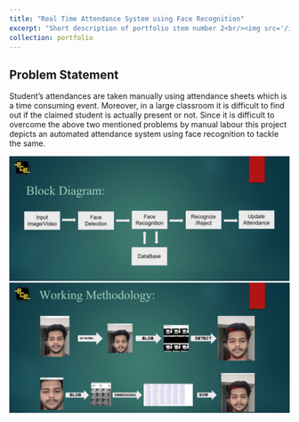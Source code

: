 ```yaml
---
title: "Real Time Attendance System using Face Recognition"
excerpt: "Short description of portfolio item number 2<br/><img src='/images/face-recognition.png'>"
collection: portfolio
---
```


## Problem Statement
Student’s attendances are taken manually using attendance sheets which is a time consuming event. Moreover, in a large classroom it is difficult to find out if the claimed student is actually present or not. Since it is difficult to overcome the above two mentioned problems by manual labour this project depicts an automated attendance system using face recognition to tackle the same.


![Face_Recognition](/images/portfolio2-block-diagram.png)
![Working](/images/working-methodology.png)
